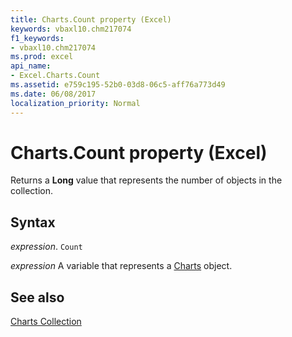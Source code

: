 ```yaml
---
title: Charts.Count property (Excel)
keywords: vbaxl10.chm217074
f1_keywords:
- vbaxl10.chm217074
ms.prod: excel
api_name:
- Excel.Charts.Count
ms.assetid: e759c195-52b0-03d8-06c5-aff76a773d49
ms.date: 06/08/2017
localization_priority: Normal
---
```



# Charts.Count property (Excel)

Returns a  **Long** value that represents the number of objects in the collection.


## Syntax

_expression_. `Count`

_expression_ A variable that represents a [Charts](Excel.Charts.md) object.


## See also


[Charts Collection](Excel.Charts.md)

